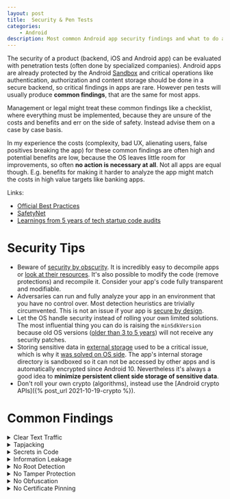 ```yaml
---
layout: post
title:  Security & Pen Tests
categories:
    - Android
description: Most common Android app security findings and what to do about them.
---
```


The security of a product (backend, iOS and Android app) can be evaluated with penetration tests (often done by specialized companies). Android apps are already protected by the Android [Sandbox](https://source.android.com/security/app-sandbox) and critical operations like authentication, authorization and content storage should be done in a secure backend, so critical findings in apps are rare. However pen tests will usually produce **common findings**, that are the same for most apps.

Management or legal might treat these common findings like a checklist, where everything must be implemented, because they are unsure of the costs and benefits and err on the side of safety. Instead advise them on a case by case basis.

In my experience the costs (complexity, bad UX, alienating users, false positives breaking the app) for these common findings are often high and potential benefits are low, because the OS leaves little room for improvements, so often **no action is necessary at all**. Not all apps are equal though. E.g. benefits for making it harder to analyze the app might match the costs in high value targets like banking apps.

Links:
- [Official Best Practices](https://developer.android.com/topic/security/best-practices)
- [SafetyNet](https://developer.android.com/training/safetynet)
- [Learnings from 5 years of tech startup code audits](https://kenkantzer.com/learnings-from-5-years-of-tech-startup-code-audits/)


# Security Tips
- Beware of [security by obscurity](https://en.wikipedia.org/wiki/Security_through_obscurity). It is incredibly easy to decompile apps or [look at their resources](https://play.google.com/store/apps/details?id=sk.styk.martin.apkanalyzer&hl=de&gl=US). It's also possible to modify the code (remove protections) and recompile it. Consider your app's code fully transparent and modifiable.
- Adversaries can run and fully analyze your app in an environment that you have no control over. Most detection heuristics are trivially circumvented. This is not an issue if your app is [secure by design](https://en.wikipedia.org/wiki/Secure_by_design).
- Let the OS handle security instead of rolling your own limited solutions. The most influential thing you can do is raising the `minSdkVersion` because old OS versions ([older than 3 to 5 years](https://www.tomsguide.com/us/old-phones-unsafe,news-24846.html)) will not receive any security patches.
- Storing sensitive data in [external storage](https://developer.android.com/training/data-storage/app-specific) used to be a critical issue, which is why it [was solved on OS side](https://developer.android.com/training/data-storage/app-specific#external). The app's internal storage directory is sandboxed so it can not be accessed by other apps and is automatically encrypted since Android 10. Nevertheless it's always a good idea to **minimize persistent client side storage of sensitive data**.
- Don't roll your own crypto (algorithms), instead use the [Android crypto APIs]({% post_url 2021-10-19-crypto %}).


# Common Findings
<details markdown="1">
<summary>Clear Text Traffic</summary>

This finding is likely a false positive, as with Android 9 clear text communication (not using HTTPS) is prevented by default. False positives include deeplink URLs in manifest (so app is also opened for HTTP deeplinks) or support for local dev servers.

If you are actually using clear text communication, you should have a very good reason, e.g. exception in [security config](https://developer.android.com/training/articles/security-config) for legacy backend without maintainer.
</details>


<details markdown="1">
<summary>Tapjacking</summary>

Other apps may use overlays to listen for touch events (e.g. to get passwords).

There are two ways this can happen:
- Overlays:
    - User has [Android 6.0.1 without June security patches or Android <4.0.3](https://www.xda-developers.com/how-tapjacking-made-a-return-with-android-marshmallow-and-nobody-noticed/). This allowed apps to show a `Toast` (transparent or with misleading content) infront of other apps and intercept touch events.
    - On newer OS versions the user has to explicitly give permission for apps to draw over other apps.
    - StackOverflow solutions will recommend using [android:filterTouchesWhenObscured](https://developer.android.com/reference/kotlin/android/view/View#security). This will break legitimate apps like blue light filters. Instead consider raising `minSdkVersion`, because this is fixed on OS side, and these old versions also contain other security issues, like [Heartbleed](https://en.wikipedia.org/wiki/Heartbleed) in Android 4.1.1.
- User has a malicious keyboard app:
    - While iOS has an API for disabling third party keyboards, there is no such thing on Android.
    - Unlike iOS there is no "first party" keyboard, because every OEM can preinstall their own keyboard app.
    - Apart from that, I think users should be allowed to use their preferred keyboard. 

You can `Window`s with sensitive data from appearing in screenshots with the [FLAG_SECURE](https://developer.android.com/reference/kotlin/android/view/WindowManager.LayoutParams#flag_secure). Preventing screenshots will annoy users, so this only makes sense in rare cases like password managers that show plaintext passwords.      
</details>


<details markdown="1">
<summary>Secrets in Code</summary>

Findings will usually consider every secret (API keys, passwords, keystores, etc.) with the same severity. But not all secrets are equal. We have to consider these points:
- Does the secret have to be included in the app (APK or at runtime)?
- What can an adversary do with a leaked secret?
- Can we easily revoke and replace this secret?
- Is the codebase hosted in a public repository (e.g. open source project) or a private repository (propietary project)?

For public projects it makes sense to just hide all kinds of secrets in [local.properties](https://github.com/google/secrets-gradle-plugin) or environment variables and provide default secrets. This makes it easier to configure forks and prevents automated bots from grabbing them. If you pushed a secret to a public repository, consider it compromised.

For private projects it is preferable to save complexity and make building and deploying the app as easy as possible ([convention over configuration](https://en.wikipedia.org/wiki/Convention_over_configuration)). Here we can distinguish between secrets that must end up in the app and those that don't:
- Many libraries (e.g. Google Maps) store their **API keys in the manifest**. Users can just open the manifest and copy the keys. This is [by design](https://en.wikipedia.org/wiki/Secure_by_design), because there are hard restrictions on what these keys can do. As long as the key has to end up in the app at some point, e.g. if you provide these keys at runtime via a backend, it can be intercepted by a determined hacker. You can consider these kind of API keys publicly available. Having the above kind of keys **in the code** is fine for private code repositories. It's probably easier to extract the key from the app, than to gain access to the codebase.
- For other cases, check if the secret needs to appear in the app. Maybe it is only used at compile time or for an internal test variant of the app. Maybe it can be stored in (and never leave) the backend, which then acts as a **proxy to external APIs**. Especially risky general purpose secrets like AWS tokens, should not end up in the app and in the code base. Be sure to also rewrite your git commit history, when removing them.

The **keystore** with the key can be checked into private repositories. This is completely fine in my opinion for the following reasons:
- The keystore is useless without keystore password and key password (unless the passwords can be brute forced, in that case you should just move the key to keystore with a longer password). If an adversary also has access to the passwords, e.g. via secrets manager or CI server, they most likely also have access to other secrets like the keystore.
- If the keystore contains the **upload key** for [Google Play App Signing](https://developer.android.com/studio/publish/app-signing), then it would be of no use to an adversary (even if they had the passwords), as they also need access to Google Play Console (and the passwords) and you can just invalidate the upload key and generate a new one.
- If it contains the actual **signing key**, it is preferable to keep it safe in the repository, than to risk losing access to it. Adversaries still need access to Google Play Console though they might create new builds for delivery outside of Google Play if they also have access to keystore password and key password.
</details>


<details markdown="1">
<summary>Information Leakage</summary>

If you use [Logcat](https://developer.android.com/studio/command-line/logcat) for logging API requests, it may contain sensitive user data, tokens, etc. Other apps cannot access your app's logs (since Android 4.1). It can still be read via `adb logcat`, however this requires direct access to the user's device.

If this is an issue, make sure that these logs do not contain sensitive data or completely remove them by using these ProGuard rules (which make debugging issues in productive apps harder):

```conf
# Disable logging
-assumenosideeffects class android.util.Log {
    public static boolean isLoggable(java.lang.String, int);
    public static int v(...);
    public static int d(...);
    public static int i(...);
    public static int w(...);
    public static int e(...);
}
```
</details>


<details markdown="1">
<summary>No Root Detection</summary>

The app can react (e.g. stop working) to running on a rooted device, where the sandbox is not guaranteed.

The benefit is small:
- It can prevent this scenario: User uses your app on a rooted device, installs a malicious app and grants it root access. The malicious app can now access your app's internal data directory. With root detection the user could not use your app at all, so there is no data to access.
- Root detection is fragile and easily circumvented.

The cost is high:
- Implementing effective root detection requires a lot of effort and complexity (see tamper protection).
- About [3.6%](https://www.verimatrix.com/knowledge-base/application-security/what-is-root-detection/) of devices are rooted. Most are custom ROMs, which users install at their own risk. Some devices (One Plus, Xiaomi) are pre-rooted. Affected users can not use the app, will be frustrated and post negative reviews.

In my opinion, this is only useful for very high risk apps (banking), if at all. In that case it could be preferable to show a message to users, that their device is not safe and they are at their own risk.
</details>


<details markdown="1">
<summary>No Tamper Protection</summary>

This checks the **integrity** of app and environment, to find out if an adversary has recompiled the app or is running it in a **hostile environment** to analyze it. This usually involves:
- Root detection (see above)
- Emulator detection
- Check if debugger is connected
- …

The benefit is small:
- It is marginally harder to analyze or recompile the app. Checks can be removed and circumvented.

The cost is high:
- [Implementing effective tamper protection](https://developer.android.com/training/safetynet) requires a lot of effort and complexity. It is an arms race between protection tools and bypass tools.
- This might make development harder, e.g. if the app can not run on emulators anymore. Test automation might break.

This might make sense on a [small scale](https://github.com/mukeshsolanki/Android-Tamper-Detector), that just checks the app certificate at runtime, to prevent automatic recompilation with injected malware.
</details>


<details markdown="1">
<summary>No Obfuscation</summary>

[Obfuscation with R8](https://developer.android.com/studio/build/shrink-code) makes it harder to analyze the app, but will not stop a determined hacker. You should enable it in any case, because R8 can dramatically **reduce your APK's download size** through code and resource shrinking.

You have to manage a `proguard-rules.pro` file and check your release builds for shrinking issues. If this was not done from the start of the project, it **might be too late** to get it working, because of conflicting and really hard to debug errors. This is especially hard if you use proprietary libraries, that do not provide their own `consumer-rules.pro`.

It will slow down builds, so it should only be enabled for releases:
```groovy
defaultConfig {
    ...
    proguardFiles getDefaultProguardFile('proguard-android-optimize.txt'), 'proguard-rules.pro'
}

buildTypes {
    debug {
        // set to true, if you want to debug code shrinking:
        minifyEnabled false
        shrinkResources false
    }
    release {
        minifyEnabled true
        shrinkResources true
    }
}
```
</details>


<details markdown="1">
<summary>No Certificate Pinning</summary>

Certificate pinning is [not recommended](https://developer.android.com/training/articles/security-ssl#Pinning) by Google.

The benefit is low. Communication between app and backend can not be intercepted (man-in-the-middle) in these **additional special cases**:
- One of the 150 certificate authorities is compromised and their certificate not immediately revoked by an OS update.
- Developers analyzing the app in a hostile environment (though they can just recompile the app without certificate pinning).
- Only rooted devices or devices with [Android <7](https://blog.jeroenhd.nl/article/android-7-nougat-and-certificate-authorities): Third party accessing user device's certificate store (e.g. companies installing certificates on employee devices)

The cost is high:
- Requires considerably organizational overhead, as you need to keep certificates up to date.
- Old apps will be broken and you will get negative reviews, unless the app has a force-update mechanism.
</details>
